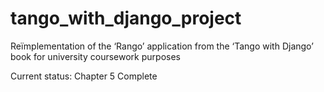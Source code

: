# tango_with_django_project
Reïmplementation of the ‘Rango’ application from the ‘Tango with Django’ book for university coursework purposes

Current status: Chapter 5 Complete
